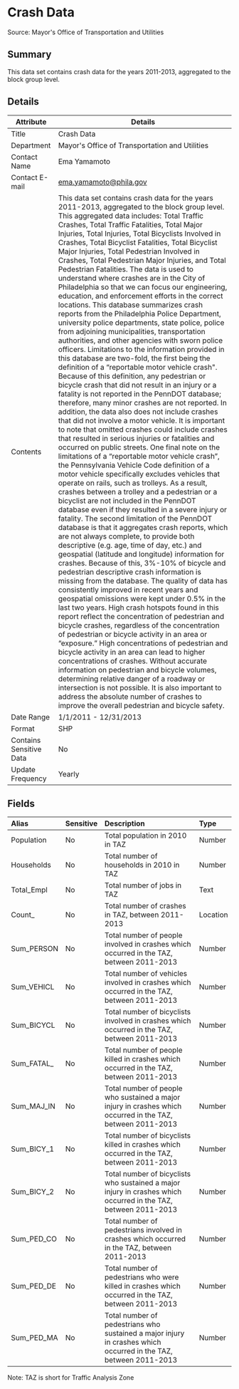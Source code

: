 # Crash Data

Source: Mayor's Office of Transportation and Utilities

Summary
--------------------------
This data set contains crash data for the years 2011-2013, aggregated to the block group level.


Details
-----------------

| Attribute | Details |
| ---------- |--------------|
| Title | Crash Data  |
| Department | Mayor's Office of Transportation and Utilities |
| Contact Name | Ema Yamamoto |
| Contact E-mail | ema.yamamoto@phila.gov |
| Contents | This data set contains crash data for the years 2011-2013, aggregated to the block group level.  This aggregated data includes: Total Traffic Crashes, Total Traffic Fatalities, Total Major Injuries, Total Injuries, Total Bicyclists Involved in Crashes, Total Bicyclist Fatalities, Total Bicyclist Major Injuries, Total Pedestrian Involved in Crashes, Total Pedestrian Major Injuries, and Total Pedestrian Fatalities. The data is used to understand where crashes are in the City of Philadelphia so that we can focus our engineering, education, and enforcement efforts in the correct locations. This database summarizes crash reports from the Philadelphia Police Department, university police departments, state police, police from adjoining municipalities, transportation authorities, and other agencies with sworn police officers. Limitations to the information provided in this database are two-fold, the first being the definition of a “reportable motor vehicle crash". Because of this definition, any pedestrian or bicycle crash that did not result in an injury or a fatality is not reported in the PennDOT database; therefore, many minor crashes are not reported. In addition, the data also does not include crashes that did not involve a motor vehicle. It is important to note that omitted crashes could include crashes that resulted in serious injuries or fatalities and occurred on public streets. One final note on the limitations of a “reportable motor vehicle crash”, the Pennsylvania Vehicle Code definition of a motor vehicle specifically excludes vehicles that operate on rails, such as trolleys.  As a result, crashes between a trolley and a pedestrian or a bicyclist are not included in the PennDOT database even if they resulted in a severe injury or fatality.  The second limitation of the PennDOT database is that it aggregates crash reports, which are not always complete, to provide both descriptive (e.g. age, time of day, etc.) and geospatial (latitude and longitude) information for crashes.  Because of this, 3%-10% of bicycle and pedestrian descriptive crash information is missing from the database.  The quality of data has consistently improved in recent years and geospatial omissions were kept under 0.5% in the last two years. High crash hotspots found in this report reflect the concentration of pedestrian and bicycle crashes, regardless of the concentration of pedestrian or bicycle activity in an area or “exposure.” High concentrations of pedestrian and bicycle activity in an area can lead to higher concentrations of crashes. Without accurate information on pedestrian and bicycle volumes, determining relative danger of a roadway or intersection is not possible. It is also important to address the absolute number of crashes to improve the overall pedestrian and bicycle safety. |
| Date Range | 1/1/2011 - 12/31/2013 |
| Format | SHP |
| Contains Sensitive Data	| No |
| Update Frequency | Yearly |



Fields
--------------------------

|Alias|Sensitive|Description|Type|
|:----|:-------------------|:------------|:------------|
Population|No|Total population in 2010 in TAZ|Number|
Households|No|Total number of households in 2010 in TAZ|Number|
Total_Empl|No|Total number of jobs in TAZ|Text|
Count_|No|Total number of crashes in TAZ, between 2011-2013|Location|
Sum_PERSON|No|Total number of people involved in crashes which occurred in the TAZ, between 2011-2013|Number|
Sum_VEHICL|No|Total number of vehicles involved in crashes which occurred in the TAZ, between 2011-2013|Number|
Sum_BICYCL|No|Total number of bicyclists involved in crashes which occurred in the TAZ, between 2011-2013|Number|
Sum_FATAL_|No|Total number of people killed in crashes which occurred in the TAZ, between 2011-2013|Number|
Sum_MAJ_IN|No|Total number of people who sustained a major injury in crashes which occurred in the TAZ, between 2011-2013|Number|
Sum_BICY_1|No|Total number of bicyclists killed in crashes which occurred in the TAZ, between 2011-2013|Number|
Sum_BICY_2|No|Total number of bicyclists who sustained a major injury in crashes which occurred in the TAZ, between 2011-2013|Number|
Sum_PED_CO|No|Total number of pedestrians involved in crashes which occurred in the TAZ, between 2011-2013|Number|
Sum_PED_DE|No|Total number of pedestrians who were killed in crashes which occurred in the TAZ, between 2011-2013|Number|
Sum_PED_MA|No|Total number of pedestrians who sustained a major injury in crashes which occurred in the TAZ, between 2011-2013|Number|

Note: TAZ is short for Traffic Analysis Zone
